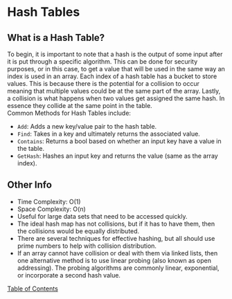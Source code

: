 # Hash Tables

## What is a Hash Table?
To begin, it is important to note that a hash is the output of some input after it is put through a specific algorithm. This can be done for security purposes, or in this case, to get a value that will be used in the same way an index is used in an array. Each index of a hash table has a bucket to store values. This is because there is the potential for a collision to occur meaning that multiple values could be at the same part of the array. Lastly, a collision is what happens when two values get assigned the same hash. In essence they collide at the same point in the table.</br>
Common Methods for Hash Tables include:
- `Add`: Adds a new key/value pair to the hash table.
- `Find`: Takes in a key and ultimately returns the associated value.
- `Contains`: Returns a bool based on whether an input key have a value in the table.
- `GetHash`: Hashes an input key and returns the value (same as the array index).

## Other Info
- Time Complexity: O(1)
- Space Complexity: O(n)
- Useful for large data sets that need to be accessed quickly.
- The ideal hash map has not collisions, but if it has to have them, then the collisions would be equally distributed.
- There are several techniques for effective hashing, but all should use prime numbers to help with collision distribution.
- If an array cannot have collision or deal with them via linked lists, then one alternative method is to use linear probing (also known as open addressing). The probing algorithms are commonly linear, exponential, or incorporate a second hash value.



[Table of Contents](../README.md)
